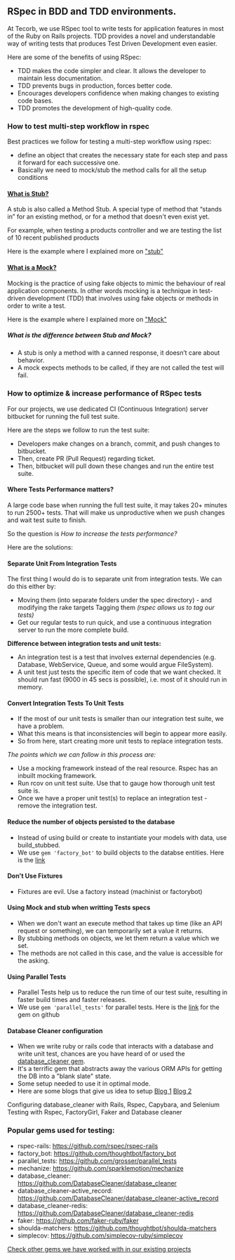 ## RSpec in BDD and TDD environments.
At Tecorb, we use RSpec tool to write tests for application features in most of the Ruby on Rails projects. TDD provides a novel and understandable way of writing tests that produces Test Driven Development even easier. 

Here are some of the benefits of using RSpec:
- TDD makes the code simpler and clear. It allows the developer to maintain less documentation.
- TDD prevents bugs in production, forces better code. 
- Encourages developers confidence when making changes to existing code bases.
- TDD promotes the development of high-quality code.

### How to test multi-step workflow in rspec
Best practices we follow for testing a multi-step workflow using rspec:
- define an object that creates the necessary state for each step and pass it forward for each successive one. 
- Basically we need to mock/stub the method calls for all the setup conditions

#### [What is Stub?](https://github.com/TecOrb-Developers/handbook/blob/main/rails/testing/stub.md)
A stub is also called a Method Stub. A special type of method that “stands in” for an existing method, or for a method that doesn't even exist yet.

For example, when testing a products controller and we are testing the list of 10 recent published products 

Here is the example where I explained more on ["stub"](https://github.com/TecOrb-Developers/handbook/blob/main/rails/testing/stub.md)

#### [What is a Mock?](https://github.com/TecOrb-Developers/handbook/blob/main/rails/testing/mock.md)
Mocking is the practice of using fake objects to mimic the behaviour of real application components. In other words mocking is a technique in test-driven development (TDD) that involves using fake objects or methods in order to write a test.

Here is the example where I explained more on ["Mock"](https://github.com/TecOrb-Developers/handbook/blob/main/rails/testing/mock.md)

##### What is the difference between Stub and Mock?
- A stub is only a method with a canned response, it doesn’t care about behavior.
- A mock expects methods to be called, if they are not called the test will fail.

### How to optimize & increase performance of RSpec tests
For our projects, we use dedicated CI (Continuous Integration) server bitbucket for running the full test suite. 

Here are the steps we follow to run the test suite:
- Developers make changes on a branch, commit, and push changes to bitbucket. 
- Then, create PR (Pull Request) regarding ticket.
- Then, bitbucket will pull down these changes and run the entire test suite.

#### Where Tests Performance matters?
A large code base when running the full test suite, it may takes 20+ minutes to run 2500+ tests. That will make us unproductive when we push changes and wait test suite to finish.

So the question is *How to increase the tests performance?*

Here are the solutions:

#### Separate Unit From Integration Tests

The first thing I would do is to separate unit from integration tests. We can do this either by:
- Moving them (into separate folders under the spec directory) - and modifying the rake targets
Tagging them *(rspec allows us to tag our tests)*
- Get our regular tests to run quick, and use a continuous integration server to run the more complete build. 

**Difference between integration tests and unit tests:**
- An integration test is a test that involves external dependencies (e.g. Database, WebService, Queue, and some would argue FileSystem). 
- A unit test just tests the specific item of code that we want checked. It should run fast (9000 in 45 secs is possible), i.e. most of it should run in memory.

#### Convert Integration Tests To Unit Tests
- If the most of our unit tests is smaller than our integration test suite, we have a problem. 
- What this means is that inconsistencies will begin to appear more easily. 
- So from here, start creating more unit tests to replace integration tests. 

*The points which we can follow in this process are:*
- Use a mocking framework instead of the real resource. Rspec has an inbuilt mocking framework.
- Run rcov on unit test suite. Use that to gauge how thorough unit test suite is.
- Once we have a proper unit test(s) to replace an integration test - remove the integration test.

#### Reduce the number of objects persisted to the database
- Instead of using build or create to instantiate your models with data, use build_stubbed.
- We use `gem 'factory_bot'` to build objects to the databse entities. Here is the [link](https://github.com/thoughtbot/factory_bot)

#### Don't Use Fixtures
- Fixtures are evil. Use a factory instead (machinist or factorybot)

#### Using Mock and stub when writting Tests specs
-  When we don't want an execute method that takes up time (like an API request or something), we can temporarily set a value it returns. 
- By stubbing methods on objects, we let them return a value which we set. 
- The methods are not called in this case, and the value is accessible for the asking.


#### Using Parallel Tests 
- Parallel Tests help us to reduce the run time of our test suite, resulting in faster build times and faster releases.
- We use `gem 'parallel_tests'` for parallel tests. Here is the [link](https://github.com/grosser/parallel_tests) for the gem on github

#### Database Cleaner configuration
- When we write ruby or rails code that interacts with a database and write unit test, chances are you have heard of or used the [database_cleaner gem](https://github.com/DatabaseCleaner/database_cleaner). 
- It's a terrific gem that abstracts away the various ORM APIs for getting the DB into a "blank slate" state. 
- Some setup needed to use it in optimal mode. 
- Here are some blogs that give us idea to setup [Blog 1](https://avdi.codes/configuring-database_cleaner-with-rails-rspec-capybara-and-selenium/) [Blog 2](https://medium.com/brief-stops/testing-with-rspec-factorygirl-faker-and-database-cleaner-651c71ca0688)

Configuring database_cleaner with Rails, Rspec, Capybara, and Selenium
Testing with Rspec, FactoryGirl, Faker and Database cleaner

### Popular gems used for testing:
- rspec-rails: https://github.com/rspec/rspec-rails
- factory_bot: https://github.com/thoughtbot/factory_bot
- parallel_tests: https://github.com/grosser/parallel_tests
- mechanize: https://github.com/sparklemotion/mechanize
- database_cleaner: https://github.com/DatabaseCleaner/database_cleaner
- database_cleaner-active_record: https://github.com/DatabaseCleaner/database_cleaner-active_record
- database_cleaner-redis: https://github.com/DatabaseCleaner/database_cleaner-redis
- faker: https://github.com/faker-ruby/faker
- shoulda-matchers: https://github.com/thoughtbot/shoulda-matchers
- simplecov: https://github.com/simplecov-ruby/simplecov

[Check other gems we have worked with in our existing projects](https://github.com/TecOrb-Developers/handbook/blob/main/rails/used_gems.md)
